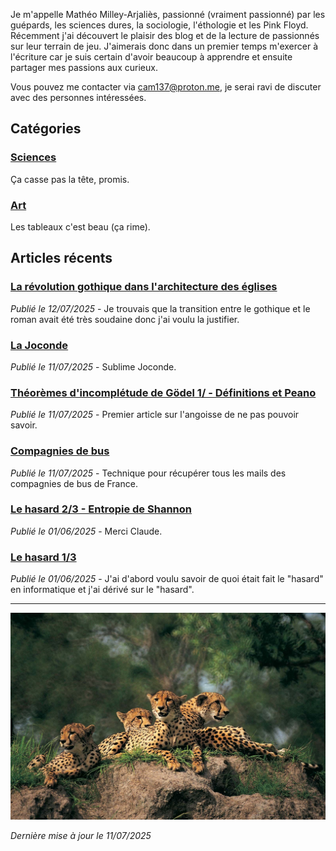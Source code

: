 Je m'appelle Mathéo Milley-Arjaliès, passionné (vraiment passionné) par les guépards, les sciences dures, la sociologie, l'éthologie et les Pink Floyd. Récemment j'ai découvert le plaisir des blog et de la lecture de passionnés sur leur terrain de jeu. J'aimerais donc dans un premier temps m'exercer à l'écriture car je suis certain d'avoir beaucoup à apprendre et ensuite partager mes passions aux curieux.

Vous pouvez me contacter via [cam137@proton.me](mailto:cam137@proton.me), je serai ravi de discuter avec des personnes intéressées.

## Catégories

### [Sciences](./articles/sciences/index.html)
Ça casse pas la tête, promis.

### [Art](./articles/art/index.md)
Les tableaux c'est beau (ça rime).

## Articles récents

### [La révolution gothique dans l'architecture des églises](./articles/art/eglises.md)
*Publié le 12/07/2025* - Je trouvais que la transition entre le gothique et le roman avait été très soudaine donc j'ai voulu la justifier.

### [La Joconde](./articles/art/joconde.md)
*Publié le 11/07/2025* - Sublime Joconde.

### [Théorèmes d'incomplétude de Gödel 1/ - Définitions et Peano](./articles/sciences/godel-def_peano.md)
*Publié le 11/07/2025* - Premier article sur l'angoisse de ne pas pouvoir savoir.

### [Compagnies de bus](./articles/sciences/mail_bus.md)
*Publié le 11/07/2025* - Technique pour récupérer tous les mails des compagnies de bus de France.

### [Le hasard 2/3 - Entropie de Shannon](./articles/sciences/entropie-shannon.md)
*Publié le 01/06/2025* - Merci Claude.

### [Le hasard 1/3](./articles/sciences/hasard.md)
*Publié le 01/06/2025* - J'ai d'abord voulu savoir de quoi était fait le "hasard" en informatique et j'ai dérivé sur le "hasard".

---

![guepards](guepards.jpg)

*Dernière mise à jour le 11/07/2025*
